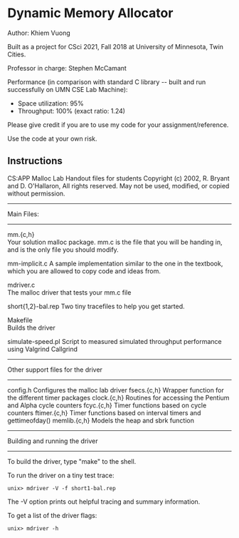 # Dynamic Memory Allocator

Author: Khiem Vuong

Built as a project for CSci 2021, Fall 2018 at University of Minnesota, Twin Cities.

Professor in charge: Stephen McCamant

Performance (in comparison with standard C library -- built and run successfully on UMN CSE Lab Machine):
- Space utilization: 95%
- Throughput: 100% (exact ratio: 1.24)

Please give credit if you are to use my code for your assignment/reference. 

Use the code at your own risk.

## Instructions 

CS:APP Malloc Lab
Handout files for students
Copyright (c) 2002, R. Bryant and D. O'Hallaron, All rights reserved.
May not be used, modified, or copied without permission.

***********
Main Files:
***********

mm.{c,h}	
	Your solution malloc package. mm.c is the file that you
	will be handing in, and is the only file you should modify.

mm-implicit.c
	A sample implementation similar to the one in the textbook,
        which you are allowed to copy code and ideas from.

mdriver.c	
	The malloc driver that tests your mm.c file

short{1,2}-bal.rep
	Two tiny tracefiles to help you get started. 

Makefile	
	Builds the driver

simulate-speed.pl
	Script to measured simulated throughput performance using
	Valgrind Callgrind


**********************************
Other support files for the driver
**********************************

config.h	Configures the malloc lab driver
fsecs.{c,h}	Wrapper function for the different timer packages
clock.{c,h}	Routines for accessing the Pentium and Alpha cycle counters
fcyc.{c,h}	Timer functions based on cycle counters
ftimer.{c,h}	Timer functions based on interval timers and gettimeofday()
memlib.{c,h}	Models the heap and sbrk function

*******************************
Building and running the driver
*******************************
To build the driver, type "make" to the shell.

To run the driver on a tiny test trace:

	unix> mdriver -V -f short1-bal.rep

The -V option prints out helpful tracing and summary information.

To get a list of the driver flags:

	unix> mdriver -h

